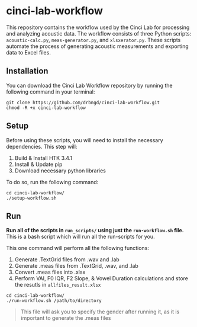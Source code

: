 # cinci-lab-workflow

This repository contains the workflow used by the Cinci Lab for processing and analyzing acoustic data. The workflow consists of three Python scripts: `acoustic-calc.py`, `meas-generator.py`, and `xlsxerator.py`. These scripts automate the process of generating acoustic measurements and exporting data to Excel files.

## Installation

You can download the Cinci Lab Workflow repository by running the following command in your terminal:

```
git clone https://github.com/drbngd/cinci-lab-workflow.git
chmod -R +x cinci-lab-workflow
```

## Setup

Before using these scripts, you will need to install the necessary dependencies. This step will:
1. Build & Install HTK 3.4.1
2. Install & Update pip
3. Download necessary python libraries

To do so, run the following command:

```
cd cinci-lab-workflow/
./setup-workflow.sh
```

## Run
**Run all of the scripts in `run_scripts/` using just the `run-workflow.sh` file.** This is a bash script which will run all the run-scripts for you. 

This one command will perform all the following functions:
1. Generate .TextGrid files from .wav and .lab
2. Generate .meas files from .TextGrid, .wav, and .lab
3. Convert .meas files into .xlsx
4. Perform VAI, F0 IQR, F2 Slope, & Vowel Duration calculations and store the resutls in `allfiles_result.xlsx`

```
cd cinci-lab-workflow/
./run-workflow.sh /path/to/directory
```
> This file will ask you to specify the gender after running it, as it is important to generate the .meas files
